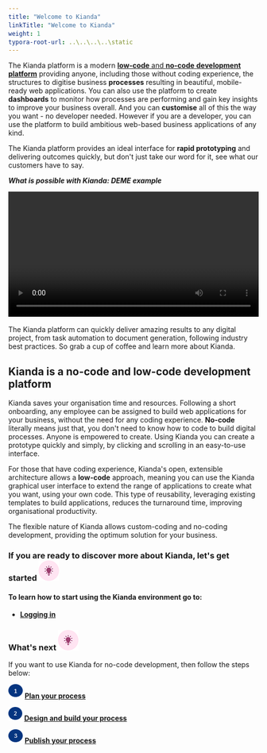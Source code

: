 ```yaml
---
title: "Welcome to Kianda"
linkTitle: "Welcome to Kianda"
weight: 1
typora-root-url: ..\..\..\..\static
---
```


The Kianda platform is a modern [**low-code** and **no-code** **development platform**](#kianda-is-a-no-code-and-low-code-development-platform) providing anyone, including those without coding experience, the structures to digitise business **processes** resulting in beautiful, mobile-ready web applications. You can also use the platform to create **dashboards** to monitor how processes are performing and gain key insights to improve your business overall. And you can **customise** all of this the way you want - no developer needed. However if you are a developer, you can use the platform to build ambitious web-based business applications of any kind. 

The Kianda platform provides an ideal interface for **rapid prototyping** and delivering outcomes quickly, but don't just take our word for it, see what our customers have to say.

***What is possible with Kianda: DEME example***

<video width="100%" style="width:100%" controls>
    <source src="/videos/deme_narration.mp4">
    Your browser does not support the video tag.
    </source>
</video>




The Kianda platform can quickly deliver amazing results to any digital project, from task automation to document generation, following industry best practices. So grab a cup of coffee and learn more about Kianda.

## Kianda is a no-code and low-code development platform

Kianda saves your organisation time and resources. Following a short onboarding, any employee can be assigned to build web applications for your business, without the need for any coding experience. **No-code** literally means just that, you don't need to know how to code to build digital processes. Anyone is empowered to create. Using Kianda you can create a prototype quickly and simply, by clicking and scrolling in an easy-to-use interface. 

For those that have coding experience, Kianda's open, extensible architecture allows a **low-code** approach, meaning you can use the Kianda graphical user interface to extend the range of applications to create what you want, using your own code. This type of reusability, leveraging existing templates to build applications, reduces the turnaround time, improving organisational productivity.

The flexible nature of Kianda allows custom-coding and no-coding development, providing the optimum solution for your business.




### **If you are ready to discover more about Kianda, let's get started**  ![Idea icon](/images/18.png) 

#### To learn how to start using the Kianda environment go to:

- [**Logging in**](/docs/getting-started/logging-in/)



### What's next  ![Idea icon](/images/18.png) ###

If you want to use Kianda for no-code development, then follow the steps below:

![1](/images/one.png)  [**Plan your process**](/docs/getting-started/create-first-process/plan-your-process/) 

![2](/images/two.png)  [**Design and build your process**](/docs/getting-started/create-first-process/design-and-build/)

![3](/images/three.png)  [**Publish your process**](/docs/getting-started/create-first-process/publish-your-process/)





